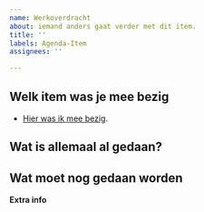 ```yaml
---
name: Werkoverdracht
about: iemand anders gaat verder met dit item.
title: ''
labels: Agenda-Item
assignees: ''

---
```


**Welk item was je mee bezig**
- 
<!-- ## DIT IS ALLEEN COMMETAAR ## Tussen de haakjes LINK/URL invullen, zie hier onder.-->
- [Hier was ik mee bezig](https://pages.github.com/).

**Wat is allemaal al gedaan?**
- 

**Wat moet nog gedaan worden**
- 

**Extra info**
